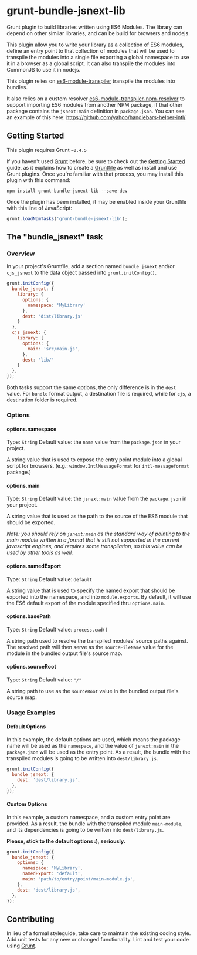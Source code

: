 # grunt-bundle-jsnext-lib

Grunt plugin to build libraries written using ES6 Modules. The library can depend on other similar libraries, and can be build for browsers and nodejs.

This plugin allow you to write your library as a collection of ES6 modules, define an entry point to that collection of modules that will be used to transpile the modules into a single file exporting a global namespace to use it in a browser as a global script. It can also transpile the modules into CommonJS to use it in nodejs.

This plugin relies on [es6-module-transpiler][] transpile the modules into bundles.

It also relies on a custom resolver [es6-module-transpiler-npm-resolver][] to support importing ES6 modules from another NPM package, if that other package contains the `jsnext:main` definition in `package.json`. You can see an example of this here: https://github.com/yahoo/handlebars-helper-intl/

[es6-module-transpiler]: https://github.com/square/es6-module-transpiler
[es6-module-transpiler-npm-resolver]: https://github.com/caridy/es6-module-transpiler-npm-resolver

## Getting Started
This plugin requires Grunt `~0.4.5`

If you haven't used [Grunt](http://gruntjs.com/) before, be sure to check out the [Getting Started](http://gruntjs.com/getting-started) guide, as it explains how to create a [Gruntfile](http://gruntjs.com/sample-gruntfile) as well as install and use Grunt plugins. Once you're familiar with that process, you may install this plugin with this command:

```shell
npm install grunt-bundle-jsnext-lib --save-dev
```

Once the plugin has been installed, it may be enabled inside your Gruntfile with this line of JavaScript:

```js
grunt.loadNpmTasks('grunt-bundle-jsnext-lib');
```

## The "bundle_jsnext" task

### Overview
In your project's Gruntfile, add a section named `bundle_jsnext` and/or `cjs_jsnext` to the data object passed into `grunt.initConfig()`.

```js
grunt.initConfig({
  bundle_jsnext: {
    library: {
      options: {
        namespace: 'MyLibrary'
      },
      dest: 'dist/library.js'
    }
  },
  cjs_jsnext: {
    library: {
      options: {
        main: 'src/main.js',
      },
      dest: 'lib/'
    }
  },
});
```

Both tasks support the same options, the only difference is in the `dest` value. For `bundle` format output, a destination file is required, while for `cjs`, a destination folder is required.

### Options

#### options.namespace
Type: `String`
Default value: the `name` value from the  `package.json` in your project.

A string value that is used to expose the entry point module into a global script for browsers. (e.g.: `window.IntlMessageFormat` for `intl-messageformat` package.)

#### options.main
Type: `String`
Default value: the `jsnext:main` value from the  `package.json` in your project.

A string value that is used as the path to the source of the ES6 module that should be exported.

_Note: you should rely on `jsnext:main` as the standard way of pointing to the main module written in a format that is still not supported in the current javascript engines, and requires some transpilation, so this value can be used by other tools as well._

#### options.namedExport
Type: `String`
Default value: `default`

A string value that is used to specify the named export that should be exported into the namespace, and into `module.exports`. By default, it will use the ES6 default export of the module specified thru `options.main`.

#### options.basePath
Type: `String`
Default value: `process.cwd()`

A string path used to resolve the transpiled modules' source paths against. The resolved path will then serve as the `sourceFileName` value for the module in the bundled output file's source map.

#### options.sourceRoot
Type: `String`
Default value: `"/"`

A string path to use as the `sourceRoot` value in the bundled output file's source map.

### Usage Examples

#### Default Options
In this example, the default options are used, which means the package name will be used as the `namespace`, and the value of `jsnext:main` in the `package.json` will be used as the entry point. As a result, the bundle with the transpiled modules is going to be written into `dest/library.js`.

```js
grunt.initConfig({
  bundle_jsnext: {
    dest: 'dest/library.js',
  },
});
```

#### Custom Options
In this example, a custom namespace, and a custom entry point are provided. As a result, the bundle with the transpiled module `main-module`, and its dependencies is going to be written into `dest/library.js`.

__Please, stick to the default options :), seriously.__

```js
grunt.initConfig({
  bundle_jsnext: {
    options: {
      namespace: 'MyLibrary',
      namedExport: 'default',
      main: 'path/to/entry/point/main-module.js',
    },
    dest: 'dest/library.js',
  },
});
```

## Contributing
In lieu of a formal styleguide, take care to maintain the existing coding style. Add unit tests for any new or changed functionality. Lint and test your code using [Grunt](http://gruntjs.com/).
